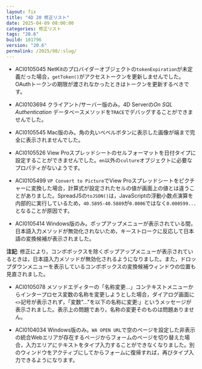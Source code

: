 ```yaml
---
layout: fix
title: "4D 20 修正リスト"
date: 2025-04-09 08:00:00
categories: 修正リスト
tags: "20.6"
build: 101796
version: "20.6"
permalink: /2025/98/:slug/
---
```


* ACI0105045 NetKitのプロバイダーオブジェクトの`tokenExpiration`が未定義だった場合，`getToken()`がアクセストークンを更新しませんでした。OAuthトークンの期限が渡されなかったときはトークンを更新するべきです。

* ACI0103694 クライアント/サーバー版のみ。4D Serverの*On SQL Authentication* データベースメソッドを`TRACE`でデバッグすることができませんでした。

* ACI0105545 Mac版のみ。角の丸いベベルボタンに表示した画像が端まで完全に表示されませんでした。

* ACI0105526 View Proスプレッドシートのセルフォーマットを日付タイプに設定することができませんでした。`en`以外の`culture`オブジェクトに必要なプロパティがないようです。

* ACI0105499 `VP Convert to Picture`でView Proスプレッドシートをピクチャーに変換した場合，計算式が設定されたセルの値が画面上の値とは違うことがありました。SpreadJSの`toJSON()`は，JavaScriptの浮動小数点演算を内部的に実行しているため，`40.5895-40.5889`が`0.0006`ではなく`0.000599...`となることが原因です。

* ACI0105414 Windows版のみ。ポップアップメニューが表示されている間，日本語入力メソッドが無効化されないため，キーストロークに反応して日本語の変換候補が表示されました。

**注記**: 修正により，コンボボックスを除くポップアップメニューが表示されているときは，日本語入力メソッドが無効化されるようになりました。また，ドロップダウンメニューを表示しているコンボボックスの変換候補ウィンドウの位置も見直されました。

* ACI0105078 メソッドエディターの「名称変更…」コンテキストメニューからインタープロセス変数の名称を変更しようとした場合，ダイアログ画面に`<>`記号が表示されず，「変数"…"を以下の名称に変更:」というメッセージが表示されました。表示上の問題であり，名称の変更そのものは問題ありません。

* ACI0104034 Windows版のみ。`WA OPEN URL`で空のページを設定した非表示の統合Webエリアが存在するページからフォームのページを切り替えた場合，入力エリアにテキストをタイプ入力することができなくなりました。別のウィンドウをアクティブにしてからフォームに復帰すれば，再びタイプ入力できるようになります。

